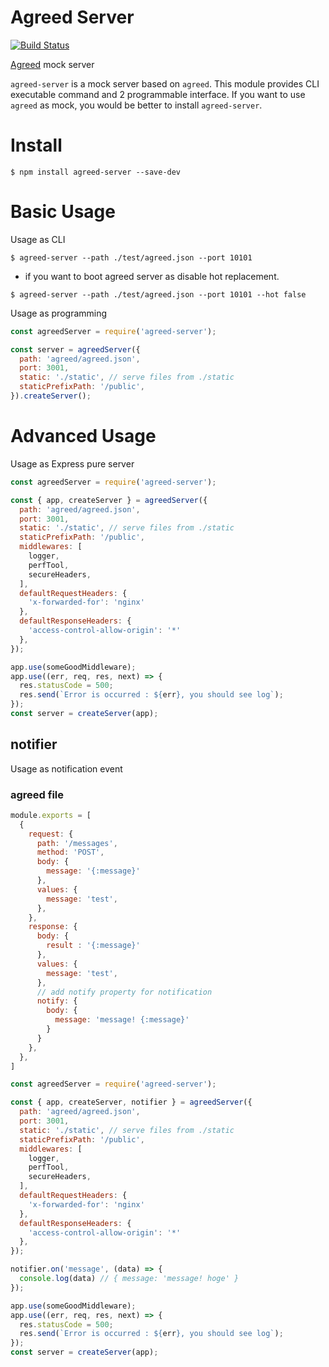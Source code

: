 # Agreed Server
[![Build Status](https://travis-ci.org/recruit-tech/agreed-server.svg?branch=add_travis)](https://travis-ci.org/recruit-tech/agreed-server)

[Agreed](https://www.npmjs.com/package/agreed-core) mock server

`agreed-server` is a mock server based on `agreed`.
This module provides CLI executable command and 2 programmable interface.
If you want to use `agreed` as mock, you would be better to install `agreed-server`.

# Install

```
$ npm install agreed-server --save-dev
```

# Basic Usage

Usage as CLI

```
$ agreed-server --path ./test/agreed.json --port 10101
```

- if you want to boot agreed server as disable hot replacement.

```
$ agreed-server --path ./test/agreed.json --port 10101 --hot false
```

Usage as programming

```js
const agreedServer = require('agreed-server');

const server = agreedServer({
  path: 'agreed/agreed.json',
  port: 3001,
  static: './static', // serve files from ./static
  staticPrefixPath: '/public',
}).createServer();
```

# Advanced Usage

Usage as Express pure server

```js
const agreedServer = require('agreed-server');

const { app, createServer } = agreedServer({
  path: 'agreed/agreed.json',
  port: 3001,
  static: './static', // serve files from ./static
  staticPrefixPath: '/public',
  middlewares: [
    logger,
    perfTool,
    secureHeaders,
  ],
  defaultRequestHeaders: {
    'x-forwarded-for': 'nginx'
  },
  defaultResponseHeaders: {
    'access-control-allow-origin': '*'
  },
});

app.use(someGoodMiddleware);
app.use((err, req, res, next) => {
  res.statusCode = 500;
  res.send(`Error is occurred : ${err}, you should see log`);
});
const server = createServer(app);
```

## notifier

Usage as notification event

### agreed file

```js
module.exports = [
  {
    request: {
      path: '/messages',
      method: 'POST',
      body: {
        message: '{:message}'
      },
      values: {
        message: 'test',
      },
    },
    response: {
      body: {
        result : '{:message}'
      },
      values: {
        message: 'test',
      },
      // add notify property for notification
      notify: {
        body: {
          message: 'message! {:message}'
        }
      }
    },
  },
]
```


```js
const agreedServer = require('agreed-server');

const { app, createServer, notifier } = agreedServer({
  path: 'agreed/agreed.json',
  port: 3001,
  static: './static', // serve files from ./static
  staticPrefixPath: '/public',
  middlewares: [
    logger,
    perfTool,
    secureHeaders,
  ],
  defaultRequestHeaders: {
    'x-forwarded-for': 'nginx'
  },
  defaultResponseHeaders: {
    'access-control-allow-origin': '*'
  },
});

notifier.on('message', (data) => {
  console.log(data) // { message: 'message! hoge' }
});

app.use(someGoodMiddleware);
app.use((err, req, res, next) => {
  res.statusCode = 500;
  res.send(`Error is occurred : ${err}, you should see log`);
});
const server = createServer(app);
```
